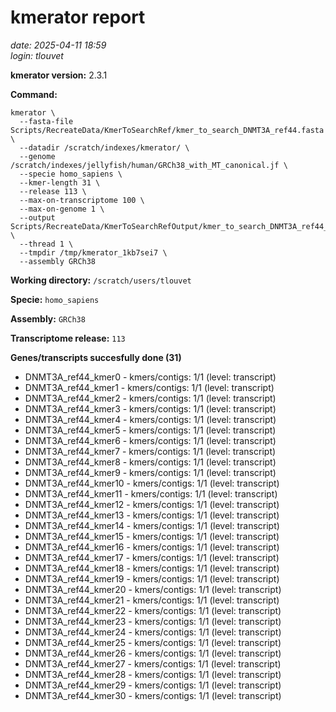 # kmerator report
*date: 2025-04-11 18:59*  
*login: tlouvet*

**kmerator version:** 2.3.1

**Command:**

```
kmerator \
  --fasta-file Scripts/RecreateData/KmerToSearchRef/kmer_to_search_DNMT3A_ref44.fasta \
  --datadir /scratch/indexes/kmerator/ \
  --genome /scratch/indexes/jellyfish/human/GRCh38_with_MT_canonical.jf \
  --specie homo_sapiens \
  --kmer-length 31 \
  --release 113 \
  --max-on-transcriptome 100 \
  --max-on-genome 1 \
  --output Scripts/RecreateData/KmerToSearchRefOutput/kmer_to_search_DNMT3A_ref44_output \
  --thread 1 \
  --tmpdir /tmp/kmerator_1kb7sei7 \
  --assembly GRCh38
```

**Working directory:** `/scratch/users/tlouvet`

**Specie:** `homo_sapiens`

**Assembly:** `GRCh38`

**Transcriptome release:** `113`

**Genes/transcripts succesfully done (31)**

- DNMT3A_ref44_kmer0 - kmers/contigs: 1/1 (level: transcript)
- DNMT3A_ref44_kmer1 - kmers/contigs: 1/1 (level: transcript)
- DNMT3A_ref44_kmer2 - kmers/contigs: 1/1 (level: transcript)
- DNMT3A_ref44_kmer3 - kmers/contigs: 1/1 (level: transcript)
- DNMT3A_ref44_kmer4 - kmers/contigs: 1/1 (level: transcript)
- DNMT3A_ref44_kmer5 - kmers/contigs: 1/1 (level: transcript)
- DNMT3A_ref44_kmer6 - kmers/contigs: 1/1 (level: transcript)
- DNMT3A_ref44_kmer7 - kmers/contigs: 1/1 (level: transcript)
- DNMT3A_ref44_kmer8 - kmers/contigs: 1/1 (level: transcript)
- DNMT3A_ref44_kmer9 - kmers/contigs: 1/1 (level: transcript)
- DNMT3A_ref44_kmer10 - kmers/contigs: 1/1 (level: transcript)
- DNMT3A_ref44_kmer11 - kmers/contigs: 1/1 (level: transcript)
- DNMT3A_ref44_kmer12 - kmers/contigs: 1/1 (level: transcript)
- DNMT3A_ref44_kmer13 - kmers/contigs: 1/1 (level: transcript)
- DNMT3A_ref44_kmer14 - kmers/contigs: 1/1 (level: transcript)
- DNMT3A_ref44_kmer15 - kmers/contigs: 1/1 (level: transcript)
- DNMT3A_ref44_kmer16 - kmers/contigs: 1/1 (level: transcript)
- DNMT3A_ref44_kmer17 - kmers/contigs: 1/1 (level: transcript)
- DNMT3A_ref44_kmer18 - kmers/contigs: 1/1 (level: transcript)
- DNMT3A_ref44_kmer19 - kmers/contigs: 1/1 (level: transcript)
- DNMT3A_ref44_kmer20 - kmers/contigs: 1/1 (level: transcript)
- DNMT3A_ref44_kmer21 - kmers/contigs: 1/1 (level: transcript)
- DNMT3A_ref44_kmer22 - kmers/contigs: 1/1 (level: transcript)
- DNMT3A_ref44_kmer23 - kmers/contigs: 1/1 (level: transcript)
- DNMT3A_ref44_kmer24 - kmers/contigs: 1/1 (level: transcript)
- DNMT3A_ref44_kmer25 - kmers/contigs: 1/1 (level: transcript)
- DNMT3A_ref44_kmer26 - kmers/contigs: 1/1 (level: transcript)
- DNMT3A_ref44_kmer27 - kmers/contigs: 1/1 (level: transcript)
- DNMT3A_ref44_kmer28 - kmers/contigs: 1/1 (level: transcript)
- DNMT3A_ref44_kmer29 - kmers/contigs: 1/1 (level: transcript)
- DNMT3A_ref44_kmer30 - kmers/contigs: 1/1 (level: transcript)
